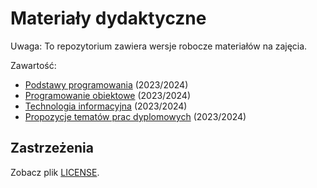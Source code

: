 # Materiały dydaktyczne

Uwaga: To repozytorium zawiera wersje robocze materiałów na zajęcia.

Zawartość:
  * [Podstawy programowania](/podstawy-programowania) (2023/2024)
  * [Programowanie obiektowe](/programowanie-obiektowe) (2023/2024)
  * [Technologia informacyjna](/technologia-informacyjna) (2023/2024)
  * [Propozycje tematów prac dyplomowych](/prace-dyplomowe) (2023/2024)

## Zastrzeżenia

Zobacz plik [LICENSE](/LICENSE).
